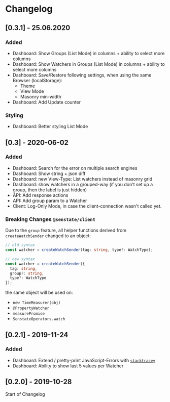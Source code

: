 # Changelog

## [0.3.1] - 25.06.2020

### Added

- Dashboard: Show Groups (List Mode) in columns + ability to select more columns
- Dashboard: Show Watchers in Groups (List Mode) in columns + ability to select more columns
- Dashboard: Save/Restore following settings, when using the same Browser (localStorage):
  - Theme
  - View Mode
  - Masonry min-width
- Dashboard: Add Update counter

### Styling

- Dashboard: Better styling List Mode

## [0.3] - 2020-06-02

### Added

- Dashboard: Search for the error on multiple search engines
- Dashboard: Show string + json diff
- Dashboard: new View-Type: List watchers instead of masonry grid
- Dashboard: show watchers in a grouped-way (if you don't set up a group, then the label is just hidden)
- API: Add response actions
- API: Add group param to a Watcher
- Client: Log-Only Mode, in case the client-connection wasn't called yet.

### Breaking Changes `@senstate/client`

Due to the `group` feature, all helper functions derived from
`createWatchSender` changed to an object:

```ts
// old syntax
const watcher = createWatchSender(tag: string, type?: WatchType);

// new syntax
const watcher = createWatchSender({
  tag: string,
  group?: string,
  type?: WatchType
});
```

the same object will be used on:

- `new TimeMeasurer(obj)`
- `@PropertyWatcher`
- `measurePromise`
- `SenstateOperators.watch`

## [0.2.1] - 2019-11-24

### Added

- Dashboard: Extend / pretty-print JavaScript-Errors with [`stacktracey`]
- Dashboard: Ability to show last 5 values per Watcher

[`stacktracey`]: https://www.npmjs.com/package/stacktracey

## [0.2.0] - 2019-10-28

Start of Changelog
